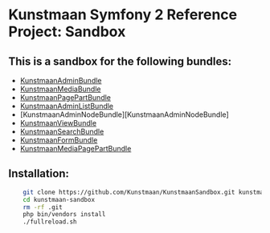 # Kunstmaan Symfony 2 Reference Project: Sandbox

## This is a sandbox for the following bundles:

* [KunstmaanAdminBundle][KunstmaanAdminBundle]
* [KunstmaanMediaBundle][KunstmaanMediaBundle]
* [KunstmaanPagePartBundle][KunstmaanPagePartBundle]
* [KunstmaanAdminListBundle][KunstmaanAdminListBundle]
* [KunstmaanAdminNodeBundle][KunstmaanAdminNodeBundle]
* [KunstmaanViewBundle][KunstmaanViewBundle]
* [KunstmaanSearchBundle][KunstmaanSearchBundle]
* [KunstmaanFormBundle][KunstmaanFormBundle]
* [KunstmaanMediaPagePartBundle][KunstmaanMediaPagePartBundle]

## Installation:

```bash
    git clone https://github.com/Kunstmaan/KunstmaanSandbox.git kunstmaan-sandbox
    cd kunstmaan-sandbox
    rm -rf .git
    php bin/vendors install
    ./fullreload.sh
```

[KunstmaanAdminBundle]: https://github.com/Kunstmaan/KunstmaanAdminBundle "KunstmaanAdminBundle"
[KunstmaanMediaBundle]: https://github.com/Kunstmaan/KunstmaanMediaBundle "KunstmaanMediaBundle"
[KunstmaanPagePartBundle]: https://github.com/Kunstmaan/KunstmaanPagePartBundle "KunstmaanPagePartBundle"
[KunstmaanAdminListBundle]: https://github.com/Kunstmaan/KunstmaanAdminListBundle "KunstmaanAdminListBundle"
[KunstmaanMeKunstmaanAdminNodeBundlediaBundle]: https://github.com/Kunstmaan/KunstmaanAdminNodeBundle "KunstmaanAdminNodeBundle"
[KunstmaanViewBundle]: https://github.com/Kunstmaan/KunstmaanViewBundle "KunstmaanViewBundle"
[KunstmaanSearchBundle]: https://github.com/Kunstmaan/KunstmaanSearchBundle "KunstmaanSearchBundle"
[KunstmaanFormBundle]: https://github.com/Kunstmaan/KunstmaanFormBundle "KunstmaanFormBundle"
[KunstmaanMediaPagePartBundle]: https://github.com/Kunstmaan/KunstmaanMediaPagePartBundle "KunstmaanMediaPagePartBundle"
